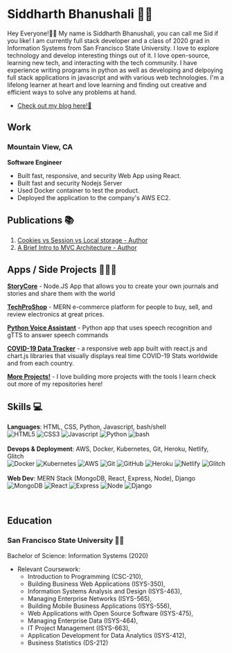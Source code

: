 # Siddharth Bhanushali 👦🏽

Hey Everyone!👋🏽 My name is Siddharth Bhanushali, you can call me Sid if you like! I am currently full stack developer and a class of 2020 grad in Information Systems from San Francisco State University. I love to explore technology and develop interesting things out of it. I love open-source, learning new tech, and interacting with the tech community. I have experience writing programs in python as well as developing and delpoying full stack applications in javascript and with various web technologies. I'm a lifelong learner at heart and love learning and finding out creative and efficient ways to solve any problems at hand. 
- [Check out my blog here!📝](https://dev.to/sidbhanushali/)


## Work


###  Mountain View, CA

**Software Engineer**

- Built fast, responsive, and security Web App using React.
-  Built fast and security Nodejs Server 
- Used Docker container to test the product.
- Deployed the application to the company's AWS EC2.


## Publications 📚

1. [Cookies vs Session vs Local storage - Author](https://dev.to/sidbhanushali/cookies-vs-session-vs-local-storage-22ja)
2. [A Brief Intro to MVC Architecture - Author](https://dev.to/sidbhanushali/a-brief-intro-to-mvc-architecture-27e4)

## Apps / Side Projects 👨🏽‍💻

**[StoryCore](https://storycore.herokuapp.com/)**  - Node.JS App that allows you to create your own journals and stories and share them with the world 

**[TechProShop](https://github.com/sidbhanushali/TechProShop)**  - MERN e-commerce platform for people to buy, sell, and review electronics at great prices.

**[Python Voice Assistant](https://github.com/sidbhanushali/python_voice_assistant)**  - Python app that uses speech recognition and gTTS to answer speech commands

**[COVID-19 Data Tracker](https://covid19-datanow.netlify.app)**   - a responsive web app built with react.js and chart.js libraries that visually displays real time COVID-19 Stats worldwide and from each country.

**[More Projects!](https://github.com/sidbhanushali?tab=repositories)**   - I love building more projects with the tools I learn check out more of my repositories here!

## Skills 💻

**Languages**: HTML, CSS, Python, Javascript, bash/shell<br>
![HTML5](https://img.shields.io/badge/-HTML5-555555?style=flat&logo=html5)
![CSS3](https://img.shields.io/badge/-CSS3-555555?style=flat&logo=css3)
![Javascript](https://img.shields.io/badge/-Javascript-555555?style=flat&logo=javascript)
![Python](https://img.shields.io/badge/-Python-555555?style=flat&logo=python)
![bash](https://img.shields.io/badge/-Bash-555555?style=flat&logo=bash)
<br>
<br>
**Devops & Deployment**: AWS, Docker, Kubernetes, Git, Heroku, Netlify, Glitch <br>
![Docker](https://img.shields.io/badge/-Docker-111111?style=flat&logo=docker)
![Kubernetes](https://img.shields.io/badge/-Kubernetes-111111?style=flat&logo=kubernetes)
![AWS](https://img.shields.io/badge/-AWS-111111?style=flat&logo=aws)
![Git](https://img.shields.io/badge/-Git-111111?style=flat&logo=git&logoColor=ffffff)
![GitHub](https://img.shields.io/badge/-GitHub-111111?style=flat&logo=github&logoColor=ffffff)
![Heroku](https://img.shields.io/badge/-Heroku-111111?style=flat&logo=heroku&logoColor=ffffff)
![Netlify](https://img.shields.io/badge/-Netlify-111111?style=flat&logo=netlify&logoColor=ffffff)
![Glitch](https://img.shields.io/badge/-Glitch-111111?style=flat&logo=glitch&logoColor=ffffff)
<br>
<br>
**Web Dev**: MERN Stack (MongoDB, React, Express, Node), Django <br>
![MongoDB](https://img.shields.io/badge/-MongoDB-333333?style=flat&logo=mongodb)
![React](https://img.shields.io/badge/-React-333333?style=flat&logo=react&logoColor=F05032)
![Express](https://img.shields.io/badge/-Express-333333?style=flat&logo=express&logoColor=F05032)
![Node](https://img.shields.io/badge/-Node-333333?style=flat&logo=node&logoColor=F05032)
![Django](https://img.shields.io/badge/-Django-333333?style=flat&logo=django&logoColor=F05032)

<br>

## Education

### San Francisco State University 🌉🐊
Bachelor of Science:  Information Systems  (2020)
 
- Relevant Coursework:
     - Introduction to Programming (CSC-210),
    -  Building Business Web Applications (ISYS-350),
    -  Information Systems Analysis and Design (ISYS-463), 
    -  Managing Enterprise Networks (ISYS-565),
    -  Building Mobile Business Applications (ISYS-556),
    -  Web Applications with Open Source Software (ISYS-475),
   -   Managing Enterprise Data (ISYS-464),
    -  IT Project Management (ISYS-663),
    -  Application Development for Data Analytics (ISYS-412),
    -  Business Statistics (DS-212)
